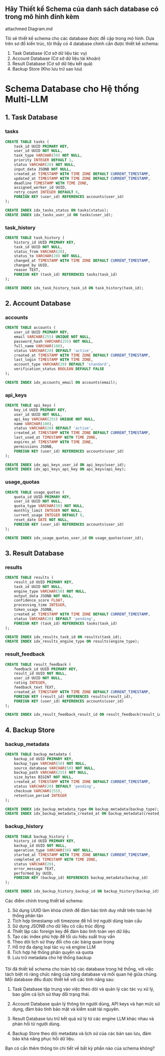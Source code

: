 ## Hãy Thiết kế Schema của danh sách database có trong mô hình đính kèm
attachmed Diagram.md

Tôi sẽ thiết kế schema cho các database được đề cập trong mô hình. Dựa trên sơ đồ kiến trúc, tôi thấy có 4 database chính cần được thiết kế schema:

1. Task Database (Cơ sở dữ liệu tác vụ)
2. Account Database (Cơ sở dữ liệu tài khoản)
3. Result Database (Cơ sở dữ liệu kết quả)
4. Backup Store (Kho lưu trữ sao lưu)

# Schema Database cho Hệ thống Multi-LLM

## 1. Task Database

### tasks
```sql
CREATE TABLE tasks (
    task_id UUID PRIMARY KEY,
    user_id UUID NOT NULL,
    task_type VARCHAR(50) NOT NULL,
    priority INTEGER DEFAULT 1,
    status VARCHAR(20) NOT NULL,
    input_data JSONB NOT NULL,
    created_at TIMESTAMP WITH TIME ZONE DEFAULT CURRENT_TIMESTAMP,
    updated_at TIMESTAMP WITH TIME ZONE DEFAULT CURRENT_TIMESTAMP,
    deadline TIMESTAMP WITH TIME ZONE,
    assigned_worker_id UUID,
    retry_count INTEGER DEFAULT 0,
    FOREIGN KEY (user_id) REFERENCES accounts(user_id)
);

CREATE INDEX idx_tasks_status ON tasks(status);
CREATE INDEX idx_tasks_user_id ON tasks(user_id);
```

### task_history
```sql
CREATE TABLE task_history (
    history_id UUID PRIMARY KEY,
    task_id UUID NOT NULL,
    status_from VARCHAR(20),
    status_to VARCHAR(20) NOT NULL,
    changed_at TIMESTAMP WITH TIME ZONE DEFAULT CURRENT_TIMESTAMP,
    changed_by UUID,
    reason TEXT,
    FOREIGN KEY (task_id) REFERENCES tasks(task_id)
);

CREATE INDEX idx_task_history_task_id ON task_history(task_id);
```

## 2. Account Database

### accounts
```sql
CREATE TABLE accounts (
    user_id UUID PRIMARY KEY,
    email VARCHAR(255) UNIQUE NOT NULL,
    password_hash VARCHAR(255) NOT NULL,
    full_name VARCHAR(100),
    status VARCHAR(20) DEFAULT 'active',
    created_at TIMESTAMP WITH TIME ZONE DEFAULT CURRENT_TIMESTAMP,
    last_login TIMESTAMP WITH TIME ZONE,
    account_type VARCHAR(20) DEFAULT 'standard',
    verification_status BOOLEAN DEFAULT FALSE
);

CREATE INDEX idx_accounts_email ON accounts(email);
```

### api_keys
```sql
CREATE TABLE api_keys (
    key_id UUID PRIMARY KEY,
    user_id UUID NOT NULL,
    api_key VARCHAR(255) UNIQUE NOT NULL,
    name VARCHAR(100),
    status VARCHAR(20) DEFAULT 'active',
    created_at TIMESTAMP WITH TIME ZONE DEFAULT CURRENT_TIMESTAMP,
    last_used_at TIMESTAMP WITH TIME ZONE,
    expires_at TIMESTAMP WITH TIME ZONE,
    permissions JSONB,
    FOREIGN KEY (user_id) REFERENCES accounts(user_id)
);

CREATE INDEX idx_api_keys_user_id ON api_keys(user_id);
CREATE INDEX idx_api_keys_api_key ON api_keys(api_key);
```

### usage_quotas
```sql
CREATE TABLE usage_quotas (
    quota_id UUID PRIMARY KEY,
    user_id UUID NOT NULL,
    quota_type VARCHAR(50) NOT NULL,
    monthly_limit INTEGER NOT NULL,
    current_usage INTEGER DEFAULT 0,
    reset_date DATE NOT NULL,
    FOREIGN KEY (user_id) REFERENCES accounts(user_id)
);

CREATE INDEX idx_usage_quotas_user_id ON usage_quotas(user_id);
```

## 3. Result Database

### results
```sql
CREATE TABLE results (
    result_id UUID PRIMARY KEY,
    task_id UUID NOT NULL,
    engine_type VARCHAR(50) NOT NULL,
    output_data JSONB NOT NULL,
    confidence_score FLOAT,
    processing_time INTEGER,
    token_usage JSONB,
    created_at TIMESTAMP WITH TIME ZONE DEFAULT CURRENT_TIMESTAMP,
    status VARCHAR(20) DEFAULT 'pending',
    FOREIGN KEY (task_id) REFERENCES tasks(task_id)
);

CREATE INDEX idx_results_task_id ON results(task_id);
CREATE INDEX idx_results_engine_type ON results(engine_type);
```

### result_feedback
```sql
CREATE TABLE result_feedback (
    feedback_id UUID PRIMARY KEY,
    result_id UUID NOT NULL,
    user_id UUID NOT NULL,
    rating INTEGER,
    feedback_text TEXT,
    created_at TIMESTAMP WITH TIME ZONE DEFAULT CURRENT_TIMESTAMP,
    FOREIGN KEY (result_id) REFERENCES results(result_id),
    FOREIGN KEY (user_id) REFERENCES accounts(user_id)
);

CREATE INDEX idx_result_feedback_result_id ON result_feedback(result_id);
```

## 4. Backup Store

### backup_metadata
```sql
CREATE TABLE backup_metadata (
    backup_id UUID PRIMARY KEY,
    backup_type VARCHAR(50) NOT NULL,
    source_database VARCHAR(50) NOT NULL,
    backup_path VARCHAR(255) NOT NULL,
    size_bytes BIGINT NOT NULL,
    created_at TIMESTAMP WITH TIME ZONE DEFAULT CURRENT_TIMESTAMP,
    status VARCHAR(20) DEFAULT 'pending',
    checksum VARCHAR(255),
    retention_period INTEGER
);

CREATE INDEX idx_backup_metadata_type ON backup_metadata(backup_type);
CREATE INDEX idx_backup_metadata_created_at ON backup_metadata(created_at);
```

### backup_history
```sql
CREATE TABLE backup_history (
    history_id UUID PRIMARY KEY,
    backup_id UUID NOT NULL,
    operation_type VARCHAR(50) NOT NULL,
    started_at TIMESTAMP WITH TIME ZONE DEFAULT CURRENT_TIMESTAMP,
    completed_at TIMESTAMP WITH TIME ZONE,
    status VARCHAR(20),
    error_message TEXT,
    performed_by UUID,
    FOREIGN KEY (backup_id) REFERENCES backup_metadata(backup_id)
);

CREATE INDEX idx_backup_history_backup_id ON backup_history(backup_id);
```

Các điểm chính trong thiết kế schema:

1. Sử dụng UUID làm khóa chính để đảm bảo tính duy nhất trên toàn hệ thống phân tán
2. Tích hợp timestamp với timezone để hỗ trợ người dùng toàn cầu
3. Sử dụng JSONB cho dữ liệu có cấu trúc động
4. Thiết lập các foreign key để đảm bảo tính toàn vẹn dữ liệu
5. Tạo các index phù hợp để tối ưu hiệu suất truy vấn
6. Theo dõi lịch sử thay đổi cho các bảng quan trọng
7. Hỗ trợ đa dạng loại tác vụ và engine LLM
8. Tích hợp hệ thống phân quyền và quota
9. Lưu trữ metadata cho hệ thống backup

####
Tôi đã thiết kế schema cho toàn bộ các database trong hệ thống, với việc tách biệt rõ ràng chức năng của từng database và mối quan hệ giữa chúng. Mỗi database đều được thiết kế với các tính năng sau:

1. Task Database tập trung vào việc theo dõi và quản lý các tác vụ xử lý, bao gồm cả lịch sử thay đổi trạng thái.

2. Account Database quản lý thông tin người dùng, API keys và hạn mức sử dụng, đảm bảo tính bảo mật và kiểm soát tài nguyên.

3. Result Database lưu trữ kết quả xử lý từ các engine LLM khác nhau và phản hồi từ người dùng.

4. Backup Store theo dõi metadata và lịch sử của các bản sao lưu, đảm bảo khả năng phục hồi dữ liệu.

Bạn có cần thêm thông tin chi tiết về bất kỳ phần nào của schema không?
